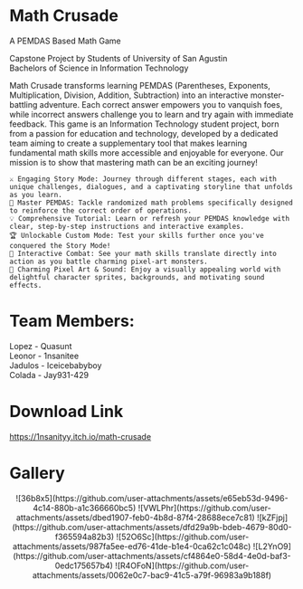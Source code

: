# Math Crusade
A PEMDAS Based Math Game

Capstone Project by Students of University of San Agustin\
Bachelors of Science in Information Technology

Math Crusade transforms learning PEMDAS (Parentheses, Exponents, Multiplication, Division, Addition, Subtraction) into an interactive monster-battling adventure. Each correct answer empowers you to vanquish foes, while incorrect answers challenge you to learn and try again with immediate feedback. This game is an Information Technology student project, born from a passion for education and technology, developed by a dedicated team aiming to create a supplementary tool that makes learning fundamental math skills more accessible and enjoyable for everyone. Our mission is to show that mastering math can be an exciting journey!

    ⚔️ Engaging Story Mode: Journey through different stages, each with unique challenges, dialogues, and a captivating storyline that unfolds as you learn.
    🧠 Master PEMDAS: Tackle randomized math problems specifically designed to reinforce the correct order of operations.
    💡 Comprehensive Tutorial: Learn or refresh your PEMDAS knowledge with clear, step-by-step instructions and interactive examples.
    🏆 Unlockable Custom Mode: Test your skills further once you've conquered the Story Mode!
    👾 Interactive Combat: See your math skills translate directly into action as you battle charming pixel-art monsters.
    🎨 Charming Pixel Art & Sound: Enjoy a visually appealing world with delightful character sprites, backgrounds, and motivating sound effects.


# Team Members:
Lopez - Quasunt\
Leonor - 1nsanitee\
Jadulos - Iceicebabyboy\
Colada - Jay931-429

# Download Link
https://1nsanityy.itch.io/math-crusade

# Gallery
<div align="center">
![36b8x5](https://github.com/user-attachments/assets/e65eb53d-9496-4c14-880b-a1c366660bc5)
![VWLPhr](https://github.com/user-attachments/assets/dbed1907-feb0-4b8d-87f4-28688ece7c81)
![kZFjpj](https://github.com/user-attachments/assets/dfd29a9b-bdeb-4679-80d0-f365594a82b3)
![52O6Sc](https://github.com/user-attachments/assets/987fa5ee-ed76-41de-b1e4-0ca62c1c048c)
![L2YnO9](https://github.com/user-attachments/assets/cf4864e0-58d4-4e0d-baf3-0edc175657b4)
![R4OFoN](https://github.com/user-attachments/assets/0062e0c7-bac9-41c5-a79f-96983a9b188f)
</div>
